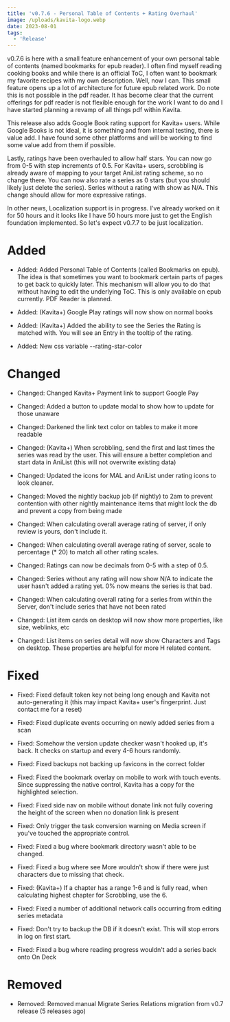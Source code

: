 ```yaml
---
title: 'v0.7.6 - Personal Table of Contents + Rating Overhaul'
image: /uploads/kavita-logo.webp
date: 2023-08-01
tags:
  - 'Release'
---
```


v0.7.6 is here with a small feature enhancement of your own personal table of contents (named bookmarks for epub reader). I often find myself reading cooking books and while there is an official ToC, I often want to bookmark my favorite recipes with my own description. Well, now I can. This small feature opens up a lot of architecture for future epub related work. Do note this is not possible in the pdf reader. It has become clear that the current offerings for pdf reader is not flexible enough for the work I want to do and I have started planning a revamp of all things pdf within Kavita.



This release also adds Google Book rating support for Kavita+ users. While Google Books is not ideal, it is something and from internal testing, there is value add. I have found some other platforms and will be working to find some value add from them if possible. 



Lastly, ratings have been overhauled to allow half stars. You can now go from 0-5 with step increments of 0.5. For Kavita+ users, scrobbling is already aware of mapping to your target AniList rating scheme, so no change there. You can now also rate a series as 0 stars (but you should likely just delete the series). Series without a rating with show as N/A. This change should allow for more expressive ratings. 



In other news, Localization support is in progress. I've already worked on it for 50 hours and it looks like I have 50 hours more just to get the English foundation implemented. So let's expect v0.7.7 to be just localization. 



# Added

- Added: Added Personal Table of Contents (called Bookmarks on epub). The idea is that sometimes you want to bookmark certain parts of pages to get back to quickly later. This mechanism will allow you to do that without having to edit the underlying ToC. This is only available on epub currently. PDF Reader is planned.

- Added: (Kavita+) Google Play ratings will now show on normal books

- Added: (Kavita+) Added the ability to see the Series the Rating is matched with.  You will see an Entry in the tooltip of the rating.

- Added: New css variable --rating-star-color



# Changed

- Changed: Changed Kavita+ Payment link to support Google Pay

- Changed: Added a button to update modal to show how to update for those unaware

- Changed: Darkened the link text color on tables to make it more readable

- Changed: (Kavita+) When scrobbling, send the first and last times the series was read by the user. This will ensure a better completion and start data in AniList (this will not overwrite existing data)

- Changed: Updated the icons for MAL and AniList under rating icons to look cleaner.

- Changed: Moved the nightly backup job (if nightly) to 2am to prevent contention with other nightly maintenance items that might lock the db and prevent a copy from being made

- Changed: When calculating overall average rating of server, if only review is yours, don't include it.

- Changed: When calculating overall average rating of server, scale to percentage (* 20) to match all other rating scales.

- Changed: Ratings can now be decimals from 0-5 with a step of 0.5.

- Changed: Series without any rating will now show N/A to indicate the user hasn't added a rating yet. 0% now means the series is that bad.

- Changed: When calculating overall rating for a series from within the Server, don't include series that have not been rated

- Changed: List item cards on desktop will now show more properties, like size, weblinks, etc

- Changed: List items on series detail will now show Characters and Tags on desktop. These properties are helpful for more H related content.



# Fixed

- Fixed: Fixed default token key not being long enough and Kavita not auto-generating it (this may impact Kavita+ user's fingerprint. Just contact me for a reset)

- Fixed: Fixed duplicate events occurring on newly added series from a scan

- Fixed: Somehow the version update checker wasn't hooked up, it's back. It checks on startup and every 4-6 hours randomly.

- Fixed: Fixed backups not backing up favicons in the correct folder

- Fixed: Fixed the bookmark overlay on mobile to work with touch events. Since suppressing the native control, Kavita has a copy for the highlighted selection.

- Fixed: Fixed side nav on mobile without donate link not fully covering the height of the screen when no donation link is present

- Fixed: Only trigger the task conversion warning on Media screen if you've touched the appropriate control.

- Fixed: Fixed a bug where bookmark directory wasn't able to be changed.

- Fixed: Fixed a bug where see More wouldn't show if there were just characters due to missing that check. 

- Fixed: (Kavita+) If a chapter has a range 1-6 and is fully read, when calculating highest chapter for Scrobbling, use the 6.

- Fixed: Fixed a number of additional network calls occurring from editing series metadata

- Fixed: Don't try to backup the DB if it doesn't exist. This will stop errors in log on first start.

- Fixed: Fixed a bug where reading progress wouldn't add a series back onto On Deck



# Removed

- Removed: Removed manual Migrate Series Relations migration from v0.7 release (5 releases ago)

